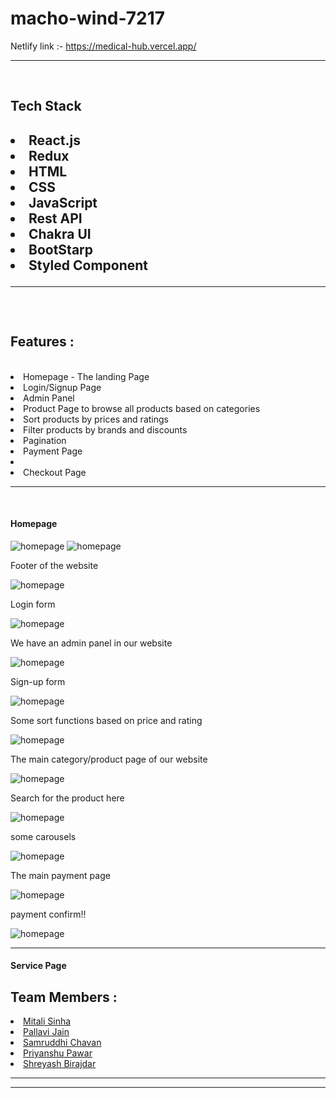 # macho-wind-7217
Netlify link :- https://medical-hub.vercel.app/



<hr><br>
<h2>Tech Stack<h2/>
  <li>React.js</li>
  <li>Redux</li>
  <li>HTML</li>
  <li>CSS</li>
  <li>JavaScript</li>
  <li>Rest API</li>
  <li>Chakra UI</li>
  <li>BootStarp</li>
  <li>Styled Component</li>
  <hr><br>
<h2>Features :</h2><br>
  <li>Homepage - The landing Page</li>
  <li>Login/Signup Page </li>
  <li>Admin Panel</li>
  <li>Product Page to browse all products based on categories</li>
  <li>Sort products by prices and ratings</li>
  <li>Filter products by brands and discounts</li>
  <li>Pagination</li>
  <li>Payment Page<li>
  <li>Checkout Page</li>
  <hr><br>
  <h4>Homepage</h4>
<img src="medical-hub/screenshots/Screenshot (144).png" alt="homepage"/>
  <img src="medical-hub/screenshots/Screenshot (145).png" alt="homepage"/>
  <p>Footer of the website</p>
  <img src="medical-hub/screenshots/Screenshot (146).png" alt="homepage"/>
  <P>Login form</p>
  <img src="medical-hub/screenshots/Screenshot (147).png" alt="homepage"/>
  <p>We have an admin panel in our website</P>
  <img src="medical-hub/screenshots/Screenshot (148).png" alt="homepage"/>
  <p>Sign-up form</p>
  <img src="medical-hub/screenshots/Screenshot (150).png" alt="homepage"/>
  <p>Some sort functions based on price and rating</P>
  <img src="medical-hub/screenshots/s7sortFunction.png" alt="homepage"/>
  <p>The main category/product page of our website</p>
  <img src="medical-hub/screenshots/s6categorypage.png" alt="homepage"/>
  <p>Search for the product here</p>
  <img src="medical-hub/screenshots/s5search.png" alt="homepage"/>
  <p>some carousels</p>
  <img src="medical-hub/screenshots/s3carousel.png" alt="homepage"/>
  <p>The main payment page</p>
  <img src="medical-hub/screenshots/s2paymentPage.png" alt="homepage"/>
  <p>payment confirm!!</p>
  <img src="medical-hub/screenshots/s1successfulPayment.png" alt="homepage"/>
  <hr>
  <h4>Service Page</h4>
<h2>Team Members :</h2>
  <li><a href="">
Mitali Sinha</a></li>
  <li><a href="">Pallavi Jain</a></li>
  <li><a href="">
Samruddhi Chavan</a></li>
  <li><a href="">Priyanshu Pawar</a></li>
  <li><a href="">Shreyash Birajdar</a></li>
 <hr><hr>
  
